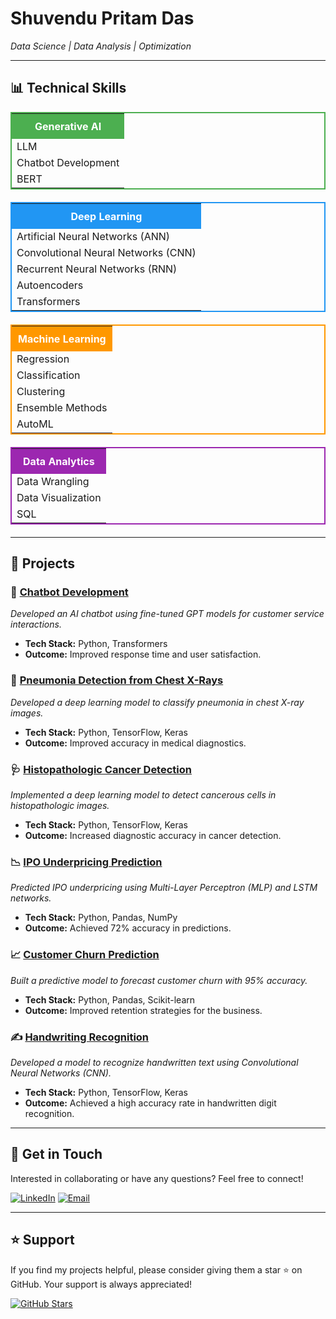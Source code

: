 # Shuvendu Pritam Das
*Data Science | Data Analysis | Optimization*

---

## 📊 Technical Skills

<table style="border: 2px solid #4CAF50; width: 100%; margin-bottom: 20px;">
  <tr>
    <th style="background-color: #4CAF50; color: white; padding: 10px;">Generative AI</th>
  </tr>
  <tr>
    <td>LLM</td>
  </tr>
  <tr>
    <td>Chatbot Development</td>
  </tr>
  <tr>
    <td>BERT</td>
  </tr>
</table>

<table style="border: 2px solid #2196F3; width: 100%; margin-bottom: 20px;">
  <tr>
    <th style="background-color: #2196F3; color: white; padding: 10px;">Deep Learning</th>
  </tr>
  <tr>
    <td>Artificial Neural Networks (ANN)</td>
  </tr>
  <tr>
    <td>Convolutional Neural Networks (CNN)</td>
  </tr>
  <tr>
    <td>Recurrent Neural Networks (RNN)</td>
  </tr>
  <tr>
    <td>Autoencoders</td>
  </tr>
  <tr>
    <td>Transformers</td>
  </tr>
</table>

<table style="border: 2px solid #FF9800; width: 100%; margin-bottom: 20px;">
  <tr>
    <th style="background-color: #FF9800; color: white; padding: 10px;">Machine Learning</th>
  </tr>
  <tr>
    <td>Regression</td>
  </tr>
  <tr>
    <td>Classification</td>
  </tr>
  <tr>
    <td>Clustering</td>
  </tr>
  <tr>
    <td>Ensemble Methods</td>
  </tr>
  <tr>
    <td>AutoML</td>
  </tr>
</table>

<table style="border: 2px solid #9C27B0; width: 100%; margin-bottom: 20px;">
  <tr>
    <th style="background-color: #9C27B0; color: white; padding: 10px;">Data Analytics</th>
  </tr>
  <tr>
    <td>Data Wrangling</td>
  </tr>
  <tr>
    <td>Data Visualization</td>
  </tr>
  <tr>
    <td>SQL</td>
  </tr>
</table>

---

## 🚀 Projects

### 🤖 [Chatbot Development](https://github.com/SPritamDas/Portfolio-Projects/tree/main/Chatbot%20Development)
*Developed an AI chatbot using fine-tuned GPT models for customer service interactions.*
- **Tech Stack:** Python, Transformers
- **Outcome:** Improved response time and user satisfaction.

### 🏥 [Pneumonia Detection from Chest X-Rays](https://github.com/SPritamDas/Portfolio-Projects/tree/main/Pneumonia%20Detection)
*Developed a deep learning model to classify pneumonia in chest X-ray images.*
- **Tech Stack:** Python, TensorFlow, Keras
- **Outcome:** Improved accuracy in medical diagnostics.

### 🩺 [Histopathologic Cancer Detection](https://github.com/SPritamDas/Portfolio-Projects/tree/main/Historpathologic%20Cancer%20Detection)
*Implemented a deep learning model to detect cancerous cells in histopathologic images.*
- **Tech Stack:** Python, TensorFlow, Keras
- **Outcome:** Increased diagnostic accuracy in cancer detection.

### 📉 [IPO Underpricing Prediction](https://github.com/SPritamDas/Portfolio-Projects/tree/main/IPO%20Underpricing)
*Predicted IPO underpricing using Multi-Layer Perceptron (MLP) and LSTM networks.*
- **Tech Stack:** Python, Pandas, NumPy
- **Outcome:** Achieved 72% accuracy in predictions.

### 📈 [Customer Churn Prediction](https://github.com/SPritamDas/Portfolio-Projects/tree/main/Customer%20Churn%20Prediction)
*Built a predictive model to forecast customer churn with 95% accuracy.*
- **Tech Stack:** Python, Pandas, Scikit-learn
- **Outcome:** Improved retention strategies for the business.

### ✍️ [Handwriting Recognition](https://github.com/SPritamDas/Portfolio-Projects/tree/main/Handwriting%20Recognition)
*Developed a model to recognize handwritten text using Convolutional Neural Networks (CNN).*
- **Tech Stack:** Python, TensorFlow, Keras
- **Outcome:** Achieved a high accuracy rate in handwritten digit recognition.

---

## 📧 Get in Touch

Interested in collaborating or have any questions? Feel free to connect!

[![LinkedIn](https://img.shields.io/badge/LinkedIn-Connect-blue?style=for-the-badge&logo=linkedin)](https://www.linkedin.com/in/shuvendupritamdas/) 
[![Email](https://img.shields.io/badge/Email-Contact-red?style=for-the-badge&logo=gmail)](mailto:shuvendupritamdas181@gmail.com)

---

## ⭐️ Support

If you find my projects helpful, please consider giving them a star ⭐️ on GitHub. Your support is always appreciated!

[![GitHub Stars](https://img.shields.io/github/stars/SPritamDas?style=social)](https://github.com/SPritamDas?tab=repositories)
